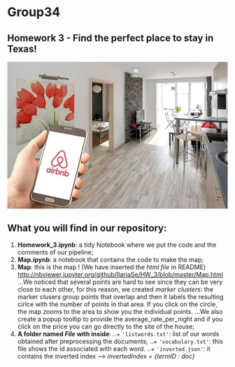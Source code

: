 # Group34
## Homework 3 - Find the perfect place to stay in Texas!
![alt text](https://github.com/IlariaSe/HW_3/blob/master/airbnb.jpg)
## What you will find in our repository:
1) **Homework_3.ipynb**: a tidy Notebook where we put the code and the comments of our pipeline;
2) **Map.ipynb**: a notebook that contains the code to make the map;
3) **Map**: this is the map ! (We have inserted the *html file* in README) http://nbviewer.jupyter.org/github/IlariaSe/HW_3/blob/master/Map.html
...We noticed that several points are hard to see since they can be very close to each other, for this reason, we created *marker clusters*: the marker clusers group points that overlap and then it labels the resulting cirlce with the number of points in that area. If you click on the circle, the map zooms to the area to show you the individual points.
...We also create a popup tooltip to provide the average_rate_per_night and if you click on the price you can go directly to the site of the house;
4) **A folder named *File* with inside**: 
..+ `'listwords.txt'`: list of our words obtained after preprocessing the documents;
..+ `'vocabulary.txt'`: this file shows the id associated with each word.
..+ `'inverted.json'`: it contains the inverted index --> *invertedIndex = {termID : doc}*
